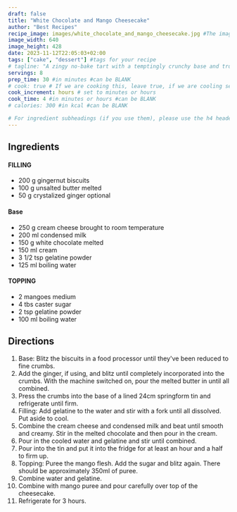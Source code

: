 ```yaml
---
draft: false
title: "White Chocolate and Mango Cheesecake"
author: "Best Recipes"
recipe_image: images/white_chocolate_and_mango_cheesecake.jpg #The image for your recipe
image_width: 640
image_height: 428
date: 2023-11-12T22:05:03+02:00
tags: ["cake", "dessert"] #tags for your recipe
# tagline: "A zingy no-bake tart with a temptingly crunchy base and tropical mango and lime filling"
servings: 8
prep_time: 30 #in minutes #can be BLANK
# cook: true # If we are cooking this, leave true, if we are cooling set to false
cook_increment: hours # set to minutes or hours
cook_time: 4 #in minutes or hours #can be BLANK
# calories: 300 #in kcal #can be BLANK

# For ingredient subheadings (if you use them), please use the h4 header.  For print view I have those elements targeted
---
```



## Ingredients

#### FILLING

- 200 g gingernut biscuits
- 100 g unsalted butter melted
- 50 g crystalized ginger optional

#### Base

- 250 g cream cheese brought to room temperature
- 200 ml condensed milk
- 150 g white chocolate melted
- 150 ml cream
- 3 1/2 tsp gelatine powder
- 125 ml boiling water

#### TOPPING

- 2 mangoes medium
- 4 tbs caster sugar
- 2 tsp gelatine powder
- 100 ml boiling water

## Directions

1. Base: Blitz the biscuits in a food processor until they've been reduced to fine crumbs.
2. Add the ginger, if using, and blitz until completely incorporated into the crumbs. With the machine switched on, pour the melted butter in until all combined.
3. Press the crumbs into the base of a lined 24cm springform tin and refrigerate until firm.
4. Filling: Add gelatine to the water and stir with a fork until all dissolved. Put aside to cool.
5. Combine the cream cheese and condensed milk and beat until smooth and creamy. Stir in the melted chocolate and then pour in the cream.
6. Pour in the cooled water and gelatine and stir until combined.
7. Pour into the tin and put it into the fridge for at least an hour and a half to firm up.
8. Topping: Puree the mango flesh. Add the sugar and blitz again. There should be approximately 350ml of puree.
9. Combine water and gelatine.
10. Combine with mango puree and pour carefully over top of the cheesecake.
11. Refrigerate for 3 hours.
